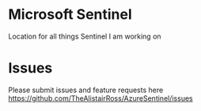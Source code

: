# Microsoft Sentinel
Location for all things Sentinel I am working on

# Issues
Please submit issues and feature requests here
https://github.com/TheAlistairRoss/AzureSentinel/issues
